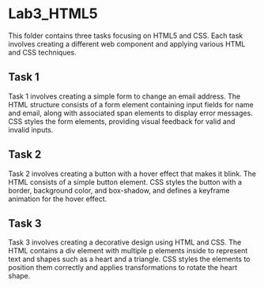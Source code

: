 # Lab3_HTML5

This folder contains three tasks focusing on HTML5 and CSS. Each task involves creating a different web component and applying various HTML and CSS techniques.

## Task 1

Task 1 involves creating a simple form to change an email address. The HTML structure consists of a form element containing input fields for name and email, along with associated span elements to display error messages. CSS styles the form elements, providing visual feedback for valid and invalid inputs.

## Task 2

Task 2 involves creating a button with a hover effect that makes it blink. The HTML consists of a simple button element. CSS styles the button with a border, background color, and box-shadow, and defines a keyframe animation for the hover effect.

## Task 3

Task 3 involves creating a decorative design using HTML and CSS. The HTML contains a div element with multiple p elements inside to represent text and shapes such as a heart and a triangle. CSS styles the elements to position them correctly and applies transformations to rotate the heart shape.

